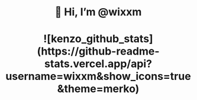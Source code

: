 

<div align="center">
<h1 align="center">👋 Hi, I’m @wixxm</h1>
<h1 align="center">![kenzo_github_stats](https://github-readme-stats.vercel.app/api?username=wixxm&show_icons=true&theme=merko)</h1>
</div>

<!---
wixxm/wixxm is a ✨ special ✨ repository because its `README.md` (this file) appears on your GitHub profile.
You can click the Preview link to take a look at your changes.
--->
